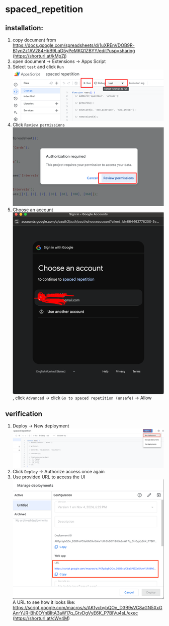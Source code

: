 # spaced_repetition

## installation:
1. copy document from https://docs.google.com/spreadsheets/d/1uXREnVDOB9R-B1yn2z1AV284HbB9LqD5yPeMKQ1ZBYY/edit?usp=sharing (https://shorturl.at/kMpZj)
2. open document -> Extensions -> Apps Script
3. Select `test` and click `Run`![img.png](img.png)
4. Click `Review permissions` ![img_1.png](img_1.png)
5. Choose an account ![img_2.png](img_2.png), click `Advanced` -> click `Go to spaced repetition (unsafe)` -> Allow

## verification
1. Deploy -> New deployment ![img_3.png](img_3.png)
2. Click `Deploy` -> Authorize access once again
3. Use provided URL to access the UI ![img_4.png](img_4.png)
A URL to see how it looks like:
https://script.google.com/macros/s/AKfycbybQOn_D3B9sVC8aGN5XxGAnrYJR-Bh0OYnBIltA3aW17q_GtvDgVyE6K_P7BlVu4sL/exec (https://shorturl.at/cWv4M)
